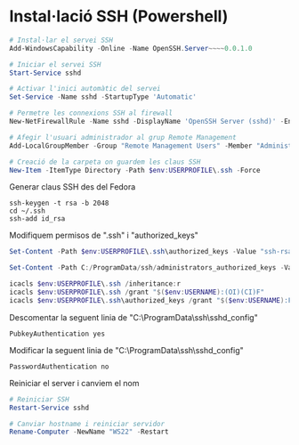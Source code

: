 # Instal·lació SSH (Powershell)
```powershell
# Instal·lar el servei SSH
Add-WindowsCapability -Online -Name OpenSSH.Server~~~~0.0.1.0

# Iniciar el servei SSH
Start-Service sshd

# Activar l'inici automàtic del servei
Set-Service -Name sshd -StartupType 'Automatic'

# Permetre les connexions SSH al firewall
New-NetFirewallRule -Name sshd -DisplayName 'OpenSSH Server (sshd)' -Enabled True -Direction Inbound -Protocol TCP -Action Allow -LocalPort 22

# Afegir l'usuari administrador al grup Remote Management
Add-LocalGroupMember -Group "Remote Management Users" -Member "Administrator"

# Creació de la carpeta on guardem les claus SSH
New-Item -ItemType Directory -Path $env:USERPROFILE\.ssh -Force
```

Generar claus SSH des del Fedora
```
ssh-keygen -t rsa -b 2048
cd ~/.ssh
ssh-add id_rsa
```

Modifiquem permisos de ".ssh" i "authorized_keys"
```powershell
Set-Content -Path $env:USERPROFILE\.ssh\authorized_keys -Value "ssh-rsa AAAAB3NzaC1yc2EAAAADAQABAAABAQCUqzQlqdjJRDUEbnuTFw/Md2T0LpqJhXz7aWDDm5oDnAJYf+96pSUXEeY+S3nkIdXqfz44PwD3+p7Z9ROWdIdgtyGeVwM5ULZ6AgYaz6SK9tiI+TNM8FHoANMeql/eWxsxoDCUZP87wxU/yxuoeVgMHEnSqx18W55Lkm/0bteS2UcxvXIp2uB5vbkOtyl8j2eVP0xc0lzvapoIJPOb6YX6OQP9zYI9rRZsaJtrk1cVp8kMivGPmyzoFZUNze5bpgoK2kk97koKeNX+7fHC1shUmDmS2xgY9bO4l7nfaoxyhKbSIGGmIf44B0SIryf5uEOqWN2CpbOAEFxSV9/hVMoH jcastanyer@fedora"

Set-Content -Path C:/ProgramData/ssh/administrators_authorized_keys -Value "ssh-rsa AAAAB3NzaC1yc2EAAAADAQABAAABAQCUqzQlqdjJRDUEbnuTFw/Md2T0LpqJhXz7aWDDm5oDnAJYf+96pSUXEeY+S3nkIdXqfz44PwD3+p7Z9ROWdIdgtyGeVwM5ULZ6AgYaz6SK9tiI+TNM8FHoANMeql/eWxsxoDCUZP87wxU/yxuoeVgMHEnSqx18W55Lkm/0bteS2UcxvXIp2uB5vbkOtyl8j2eVP0xc0lzvapoIJPOb6YX6OQP9zYI9rRZsaJtrk1cVp8kMivGPmyzoFZUNze5bpgoK2kk97koKeNX+7fHC1shUmDmS2xgY9bO4l7nfaoxyhKbSIGGmIf44B0SIryf5uEOqWN2CpbOAEFxSV9/hVMoH jcastanyer@fedora"

icacls $env:USERPROFILE\.ssh /inheritance:r
icacls $env:USERPROFILE\.ssh /grant "$($env:USERNAME):(OI)(CI)F"
icacls $env:USERPROFILE\.ssh\authorized_keys /grant "$($env:USERNAME):F"
```

Descomentar la seguent linia de "C:\ProgramData\ssh\sshd_config"
```
PubkeyAuthentication yes
```

Modificar la seguent linia de "C:\ProgramData\ssh\sshd_config"
```
PasswordAuthentication no
```

Reiniciar el server i canviem el nom
```powershell
# Reiniciar SSH
Restart-Service sshd

# Canviar hostname i reiniciar servidor
Rename-Computer -NewName "WS22" -Restart
```

